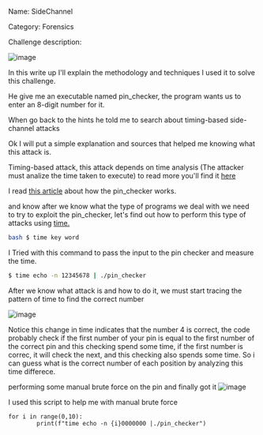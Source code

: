 Name: SideChannel

Category: Forensics

Challenge description:

![image](https://user-images.githubusercontent.com/95076839/161078211-052f8dff-0bb2-444d-b408-6c3f32372ee7.png)


In this write up I'll explain the methodology and techniques I used it to solve this challenge.

He give me an executable named pin_checker, the program wants us to enter an 8-digit number for it.

When go back to the hints he told me to search about timing-based side-channel attacks 

Ok I will put a simple explanation and sources that helped me knowing what this attack is.

Timing-based attack, this attack depends on time analysis (The attacker must analize the time taken to execute) to read more you'll find it <a href="https://en.wikipedia.org/wiki/Timing_attack">here</a>

I read <a href="https://medium.com/spidernitt/introduction-to-timing-attacks-4e1e8c84b32b">this article</a> about how the pin_checker works.

and know after we know what the type of programs we deal with we need to try to exploit the pin_checker, let's find out how to perform this type of attacks
using <a href="https://www.geeksforgeeks.org/time-command-in-linux-with-examples/">time.</a>
```bash 
bash $ time key word 
```
I Tried with this command to pass the input to the pin checker and measure the time.
```bash
$ time echo -n 12345678 | ./pin_checker
```
After we know what attack is and how to do it, we must start tracing the pattern of time to find the correct number

![image](https://user-images.githubusercontent.com/95076839/161085315-8c743293-6252-4ccf-b8bb-044373d7025e.png)

Notice this change in time indicates that the number 4 is correct, the code probably check if the first number of your pin is equal to the first number of the correct pin and this checking spend some time, if the first number is correc, it will check the next, and this checking also spends some time.
So i can guess what is the correct number of each position by analyzing this time differece.

performing some manual brute force on the pin and finally got it 
![image](https://user-images.githubusercontent.com/95076839/161090059-f85bd62c-24d7-4a4a-86ac-a80824e04d70.png)

I used this script to help me with manual brute force
``` python3
for i in range(0,10):
        print(f"time echo -n {i}0000000 |./pin_checker")
```
